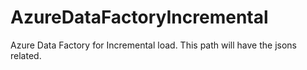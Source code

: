 # AzureDataFactoryIncremental
Azure Data Factory for Incremental load.
This path will have the jsons related.
